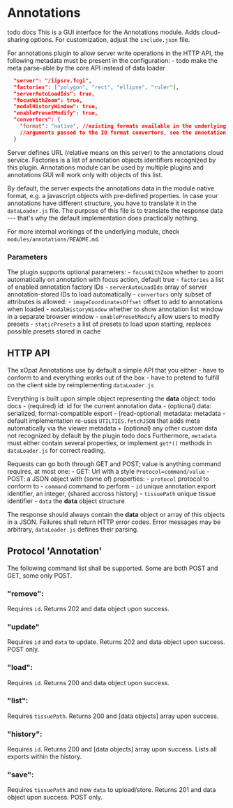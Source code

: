 # Annotations

todo docs This is a GUI interface for the Annotations module. Adds cloud-sharing options. For customization, adjust the `include.json` file.

For annotations plugin to allow server write operations in the HTTP API, the following metadata must be present in the configuration: - todo make the meta parse-able by the core API instead of data loader

``` json
  "server": "/iipsrv.fcgi",
  "factories": ["polygon", "rect", "ellipse", "ruler"],
  "serverAutoLoadIds": true,
  "focusWithZoom": true,
  "modalHistoryWindow": true,
  "enablePresetModify": true,
  "convertors": {
    "format": "native", //existing formats available in the underlying module, default format and also format used to upload to the server
    //arguments passed to the IO format convertors, see the annotation module
  }
```

Server defines URL (relative means on this server) to the annotations cloud service. Factories is a list of annotation objects identifiers recognized by this plugin. Annotations module can be used by multiple plugins and annotations GUI will work only with objects of this list.

By default, the server expects the annotations data in the module native format, e.g. a javascript objects with pre-defined properties. In case your annotations have different structure, you have to translate it in the `dataLoader.js` file. The purpose of this file is to translate the response data --- that's why the default implementation does practically nothing.

For more internal workings of the underlying module, check `modules/annotations/README.md`.

### Parameters

The plugin supports optional parameters: - `focusWithZoom` whether to zoom automatically on annotation with focus action, default true - `factories` a list of enabled annotation factory IDs - `serverAutoLoadIds` array of server annotation-stored IDs to load automatically - `convertors` only subset of attributes is allowed: - `imageCoordinatesOffset` offset to add to annotations when loaded - `modalHistoryWindow` whether to show annotation list window in a separate browser window - `enablePresetModify` allow users to modify presets - `staticPresets` a list of presets to load upon starting, replaces possible presets stored in cache

## HTTP API

The xOpat Annotations use by default a simple API that you either - have to conform to and everything works out of the box - have to pretend to fulfill on the client side by reimplementing `dataLoader.js`

Everything is built upon simple object representing the **data** object: todo docs - (required) id: id for the current annotation data - (optional) data: serialized, format-compatible export - (read-optional) metadata: metadata - default implementation re-uses `UTILTIES.fetchJSON` that adds meta automatically via the viewer metadata + (optional) any other custom data not recognized by default by the plugin todo docs Furthermore, `metadata` must either contain several properties, or implement `get*()` methods in `dataLoader.js` for correct reading.

Requests can go both through GET and POST; value is anything command requires, at most one: - GET: Url with a style `Protocol=command/value` - POST: a JSON object with (some of) properties: - `protocol` protocol to conform to - `command` command to perform - `id` unique annotation export identifier, an integer, (shared accross history) - `tissuePath` unique tissue identifier - `data` the **data** object structure

The response should always contain the **data** object or array of this objects in a JSON. Failures shall return HTTP error codes. Error messages may be arbitrary, `dataLoader.js` defines their parsing.

## Protocol 'Annotation'

The following command list shall be supported. Some are both POST and GET, some only POST.

### "remove":

Requires `id`. Returns 202 and data object upon success.

### "update"

Requires `id` and `data` to update. Returns 202 and data object upon success. POST only.

### "load":

Requires `id`. Returns 200 and data object upon success.

### "list":

Requires `tissuePath`. Returns 200 and \[data objects\] array upon success.

### "history":

Requires `id`. Returns 200 and \[data objects\] array upon success. Lists all exports within the history.

### "save":

Requires `tissuePath` and new `data` to upload/store. Returns 201 and data object upon success. POST only.